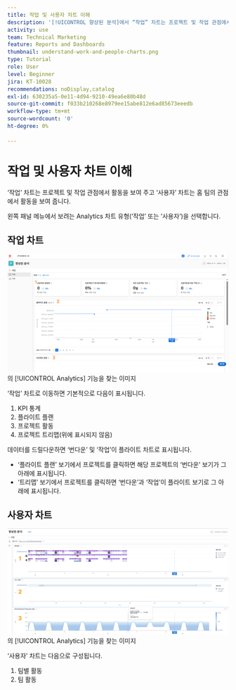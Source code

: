 ```yaml
---
title: 작업 및 사용자 차트 이해
description: '[!UICONTROL 향상된 분석]에서 “작업” 차트는 프로젝트 및 작업 관점에서 활동을 보여 주고 “사용자” 차트는 홈 팀의 관점에서 활동을 보여 줍니다.'
activity: use
team: Technical Marketing
feature: Reports and Dashboards
thumbnail: understand-work-and-people-charts.png
type: Tutorial
role: User
level: Beginner
jira: KT-10028
recommendations: noDisplay,catalog
exl-id: 630235a5-0e11-4d94-9210-49ea6e80b48d
source-git-commit: f033b210268e8979ee15abe812e6ad85673eeedb
workflow-type: tm+mt
source-wordcount: '0'
ht-degree: 0%

---
```


# 작업 및 사용자 차트 이해

‘작업’ 차트는 프로젝트 및 작업 관점에서 활동을 보여 주고 ‘사용자’ 차트는 홈 팀의 관점에서 활동을 보여 줍니다.

왼쪽 패널 메뉴에서 보려는 Analytics 차트 유형(‘작업’ 또는 ‘사용자’)을 선택합니다.

## 작업 차트

![[!DNL Workfront Classic]](assets/section-1-1.png)의 [!UICONTROL Analytics] 기능을 찾는 이미지

‘작업’ 차트로 이동하면 기본적으로 다음이 표시됩니다.

1. KPI 통계
1. 플라이트 플랜
1. 프로젝트 활동
1. 프로젝트 트리맵(위에 표시되지 않음)

데이터를 드릴다운하면 ‘번다운’ 및 ‘작업’이 플라이트 차트로 표시됩니다.

* ‘플라이트 플랜’ 보기에서 프로젝트를 클릭하면 해당 프로젝트의 ‘번다운’ 보기가 그 아래에 표시됩니다.
* ‘트리맵’ 보기에서 프로젝트를 클릭하면 ‘번다운’과 ‘작업’이 플라이트 보기로 그 아래에 표시됩니다.

## 사용자 차트

![[!DNL Workfront Classic]](assets/section-1-2.png)의 [!UICONTROL Analytics] 기능을 찾는 이미지

‘사용자’ 차트는 다음으로 구성됩니다.

1. 팀별 활동
1. 팀 활동
